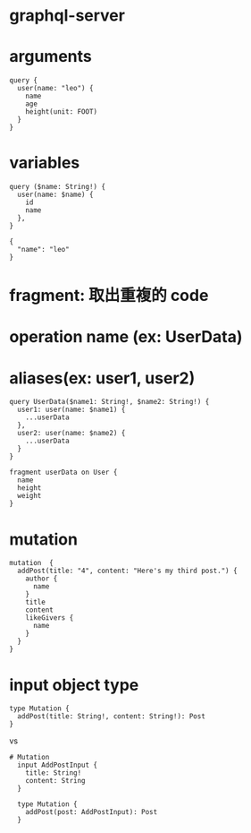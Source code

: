 # graphql-server

# arguments

```
query {
  user(name: "leo") {
    name
    age
    height(unit: FOOT)
  }
}
```

# variables

```
query ($name: String!) {
  user(name: $name) {
    id
    name
  },
}

{
  "name": "leo"
}
```

# fragment: 取出重複的 code
# operation name (ex: UserData)
# aliases(ex: user1, user2)

```
query UserData($name1: String!, $name2: String!) {
  user1: user(name: $name1) {
    ...userData
  },
  user2: user(name: $name2) {
    ...userData
  }
}

fragment userData on User {
  name
  height
  weight
}
```

# mutation

```
mutation  {
  addPost(title: "4", content: "Here's my third post.") {
    author {
      name
    }
    title
    content
    likeGivers {
      name
    }
  }
}
```

# input object type

```
type Mutation {
  addPost(title: String!, content: String!): Post
}

```

vs

```
# Mutation
  input AddPostInput {
    title: String!
    content: String
  }

  type Mutation {
    addPost(post: AddPostInput): Post
  }
```